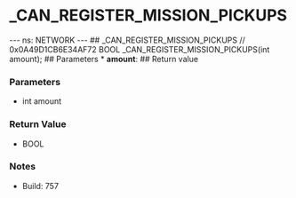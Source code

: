 # _CAN_REGISTER_MISSION_PICKUPS

--- ns: NETWORK --- ## _CAN_REGISTER_MISSION_PICKUPS  // 0x0A49D1CB6E34AF72 BOOL _CAN_REGISTER_MISSION_PICKUPS(int amount);   ## Parameters * **amount**:  ## Return value

### Parameters
* int amount

### Return Value
* BOOL

### Notes
* Build: 757

